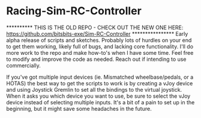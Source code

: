 # Racing-Sim-RC-Controller

********** THIS IS THE OLD REPO - CHECK OUT THE NEW ONE HERE: https://github.com/bitsbits-exe/Sim-RC-Controller ****************
Early alpha release of scripts and sketches.  Probably lots of hurdles on your end to get them working, likely full of bugs, and lacking core functionality.  I'll do more work to the repo and make how-to's when I have some time.  Feel free to modify and improve the code as needed.  Reach out if intending to use commercially.

If you've got multiple input devices (ie. Mismatched wheelbase/pedals, or a HOTAS) the best way to get the scripts to work is by creating a vJoy device and using Joystick Gremlin to set all the bindings to the virtual joystick. When it asks you which device you want to use, be sure to select the vJoy device instead of selecting multiple inputs. It's a bit of a pain to set up in the beginning, but it might save some headaches in the future. 
